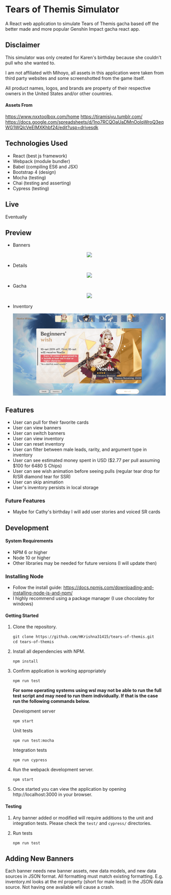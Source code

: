 # Tears of Themis Simulator
A React web application to simulate Tears of Themis gacha based off the better made
and more popular Genshin Impact gacha react app.

## Disclaimer

<p>
  This simulator was only created for Karen's birthday because she couldn't pull who she wanted to.
</p>
<p>
  I am not affiliated with Mihoyo, all assets in this application were taken from third party websites and some screenshotted from the game itself.
</p>
<p>
  All product names, logos, and brands are property of their respective owners in the United States and/or other countries.
</p>

#### Assets From
https://www.nxxtoolbox.com/home
https://tiramisiyu.tumblr.com/
https://docs.google.com/spreadsheets/d/1no7RCQOaUaDMnOoIqWroQ3eqWG1WQlcVeElMXKhbf24/edit?usp=drivesdk


## Technologies Used
- React (best js framework)
- Webpack (module bundler)
- Babel (compiling ES6 and JSX)
- Bootstrap 4 (design)
- Mocha (testing)
- Chai (testing and asserting)
- Cypress (testing)

## Live

Eventually


## Preview

- Banners
  <p align="center">
    <img src="./doc-images/preview-banners.gif">
  </p>

- Details
  <p align="center">
    <img src="./doc-images/preview-details.gif">
  </p>

- Gacha
  <p align="center">
    <img src="./doc-images/preview-wish.gif">
  </p>

- Inventory
  <p align="center">
    <img src="./doc-images/preview-inventory.gif">
  </p>

## Features

- User can pull for their favorite cards
- User can view banners
- User can switch banners
- User can view inventory
- User can reset inventory
- User can filter between male leads, rarity, and argument type in inventory
- User can see estimated money spent in USD ($2.77 per pull assuming $100 for 6480 S Chips)
- User can see wish animation before seeing pulls (regular tear drop for R/SR diamond tear for SSR)
- User can skip animation
- User's inventory persists in local storage

### Future Features

- Maybe for Cathy's birthday I will add user stories and voiced SR cards

## Development

#### System Requirements

- NPM 6 or higher
- Node 10 or higher
- Other libraries may be needed for future versions (I will update then)

### Installing Node

- Follow the install guide: https://docs.npmjs.com/downloading-and-installing-node-js-and-npm/
- I highly recommend using a package manager (I use chocolatey for windows)

#### Getting Started

1. Clone the repository.

    ```shell
    git clone https://github.com/HKrishna31415/tears-of-themis.git
    cd tears-of-themis
    ```

1. Install all dependencies with NPM.

    ```shell
    npm install
    ```

1. Confirm application is working appropriately

    ```shell
    npm run test
    ```

    **For some operating systems using wsl may not be able to run the full test script and may need to run them individually. If that is the case run the following commands below.**

    Development server
    ```shell
    npm start
    ```

    Unit tests
    ```shell
    npm run test:mocha
    ```

    Integration tests
    ```shell
    npm run cypress
    ```

1. Run the webpack development server.

    ```shell
    npm start
    ```

1. Once started you can view the application by opening http://localhost:3000 in your browser.

#### Testing

1. Any banner added or modified will require additions to the unit and integration tests.  Please check the `test/` and `cypress/` directories.

1. Run tests

    ```shell
    npm run test
    ```
## Adding New Banners

Each banner needs new banner assets, new data models, and new data sources in JSON format. All formatting must
match existing formatting. E.g. inventory.ml looks at the ml property (short for male lead) in the JSON data source. Not having one available will cause a crash.
